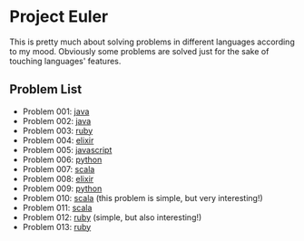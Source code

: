 # Project Euler

This is pretty much about solving problems in different languages according to my mood. Obviously some problems are solved just for the sake of touching languages' features.

## Problem List

 * Problem 001: [java](java/src/Problem001.java)
 * Problem 002: [java](java/src/Problem002.java)
 * Problem 003: [ruby](ruby/Problem003.rb)
 * Problem 004: [elixir](elixir/Problem004.exs)
 * Problem 005: [javascript](javascript/Problem005.js)
 * Problem 006: [python](python/Problem006.py)
 * Problem 007: [scala](scala/src/Problem007.scala)
 * Problem 008: [elixir](elixir/Problem008.exs)
 * Problem 009: [python](python/Problem009.py)
 * Problem 010: [scala](scala/src/Problem010.scala) (this problem is simple, but very interesting!)
 * Problem 011: [scala](scala/src/Problem011.scala)
 * Problem 012: [ruby](ruby/Problem012.rb) (simple, but also interesting!)
 * Problem 013: [ruby](ruby/Problem013.rb)
